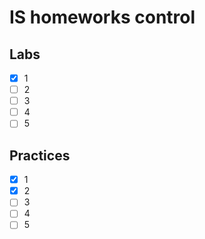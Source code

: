 # IS homeworks control

## Labs
- [x] 1
- [ ] 2
- [ ] 3
- [ ] 4
- [ ] 5

## Practices
- [x] 1
- [x] 2
- [ ] 3
- [ ] 4
- [ ] 5
